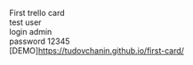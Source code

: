 First trello card  
test user  
login admin  
password  12345  
[DEMO]https://tudovchanin.github.io/first-card/
